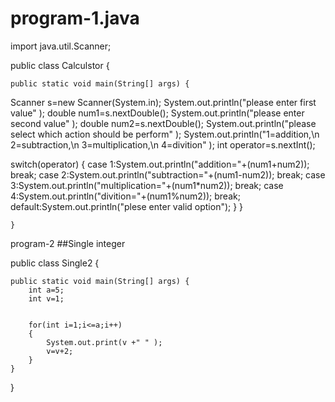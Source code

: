 # program-1.java
import java.util.Scanner;

public class Calculstor {

	public static void main(String[] args) {
		
Scanner s=new Scanner(System.in);
System.out.println("please enter first value" );
double num1=s.nextDouble();
System.out.println("please enter second value" );
double num2=s.nextDouble();
System.out.println("please select which action should be perform" );
System.out.println("1=addition,\n 2=subtraction,\n 3=multiplication,\n 4=divition" );
int operator=s.nextInt();

switch(operator)
{
case 1:System.out.println("addition="+(num1+num2));
       break;
case 2:System.out.println("subtraction="+(num1-num2));
break;
case 3:System.out.println("multiplication="+(num1*num2));
break;
case 4:System.out.println("divition="+(num1%num2));
break;
default:System.out.println("plese enter valid option");
}
	}

	}

program-2
##Single integer



public class Single2 {

	public static void main(String[] args) {
		int a=5;
		int v=1;
		
		
		for(int i=1;i<=a;i++)
		{
			System.out.print(v +" " );
			v=v+2;
		}
	}

}
